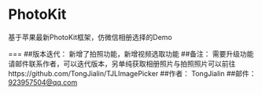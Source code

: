 # PhotoKit
基于苹果最新PhotoKit框架，仿微信相册选择的Demo

===
##版本迭代：
新增了拍照功能，新增视频选取功能
##备注：
需要升级功能请邮件联系作者，可以迭代版本，另单纯获取相册照片与拍照照片可以前往https://github.com/TongJialin/TJLImagePicker
##作者：
TongJialin
##邮件：
923957504@qq.com
